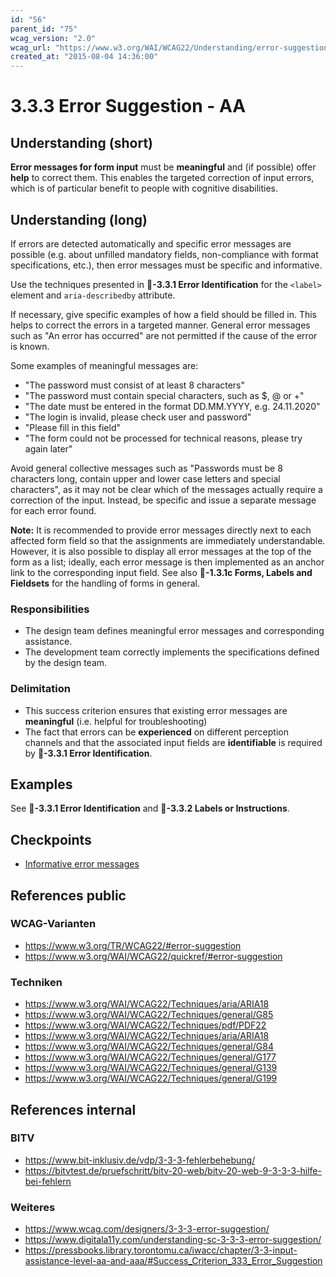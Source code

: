 ```yaml
---
id: "56"
parent_id: "75"
wcag_version: "2.0"
wcag_url: "https://www.w3.org/WAI/WCAG22/Understanding/error-suggestion.html"
created_at: "2015-08-04 14:36:00"
---
```


# 3.3.3 Error Suggestion - AA

## Understanding (short)

**Error messages for form input** must be **meaningful** and (if possible) offer **help** to correct them. This enables the targeted correction of input errors, which is of particular benefit to people with cognitive disabilities.

## Understanding (long)

If errors are detected automatically and specific error messages are possible (e.g. about unfilled mandatory fields, non-compliance with format specifications, etc.), then error messages must be specific and informative.

Use the techniques presented in **📜-3.3.1 Error Identification** for the `<label>` element and `aria-describedby` attribute.

If necessary, give specific examples of how a field should be filled in. This helps to correct the errors in a targeted manner. General error messages such as "An error has occurred" are not permitted if the cause of the error is known.

Some examples of meaningful messages are:

- "The password must consist of at least 8 characters"
- "The password must contain special characters, such as $, @ or +"
- "The date must be entered in the format DD.MM.YYYY, e.g. 24.11.2020"
- "The login is invalid, please check user and password"
- "Please fill in this field"
- "The form could not be processed for technical reasons, please try again later"

Avoid general collective messages such as "Passwords must be 8 characters long, contain upper and lower case letters and special characters", as it may not be clear which of the messages actually require a correction of the input. Instead, be specific and issue a separate message for each error found.

**Note:** It is recommended to provide error messages directly next to each affected form field so that the assignments are immediately understandable. However, it is also possible to display all error messages at the top of the form as a list; ideally, each error message is then implemented as an anchor link to the corresponding input field. See also **📜-1.3.1c Forms, Labels and Fieldsets** for the handling of forms in general.

### Responsibilities

- The design team defines meaningful error messages and corresponding assistance.
- The development team correctly implements the specifications defined by the design team.

### Delimitation

- This success criterion ensures that existing error messages are **meaningful** (i.e. helpful for troubleshooting)
- The fact that errors can be **experienced** on different perception channels and that the associated input fields are **identifiable** is required by **📜-3.3.1 Error Identification**.

## Examples

See **📜-3.3.1 Error Identification** and **📜-3.3.2 Labels or Instructions**.

## Checkpoints

- [Informative error messages](informative-error-messages)

## References public

### WCAG-Varianten
- <https://www.w3.org/TR/WCAG22/#error-suggestion>
- <https://www.w3.org/WAI/WCAG22/quickref/#error-suggestion>

### Techniken
- <https://www.w3.org/WAI/WCAG22/Techniques/aria/ARIA18>
- <https://www.w3.org/WAI/WCAG22/Techniques/general/G85>
- <https://www.w3.org/WAI/WCAG22/Techniques/pdf/PDF22>
- <https://www.w3.org/WAI/WCAG22/Techniques/aria/ARIA18>
- <https://www.w3.org/WAI/WCAG22/Techniques/general/G84>
- <https://www.w3.org/WAI/WCAG22/Techniques/general/G177>
- <https://www.w3.org/WAI/WCAG22/Techniques/general/G139>
- <https://www.w3.org/WAI/WCAG22/Techniques/general/G199>

## References internal

### BITV
- <https://www.bit-inklusiv.de/vdp/3-3-3-fehlerbehebung/>
- <https://bitvtest.de/pruefschritt/bitv-20-web/bitv-20-web-9-3-3-3-hilfe-bei-fehlern>

### Weiteres
- <https://www.wcag.com/designers/3-3-3-error-suggestion/>
- <https://www.digitala11y.com/understanding-sc-3-3-3-error-suggestion/>
- <https://pressbooks.library.torontomu.ca/iwacc/chapter/3-3-input-assistance-level-aa-and-aaa/#Success_Criterion_333_Error_Suggestion>
